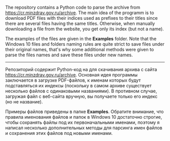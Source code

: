 The repository contains a Python code to parse the archive from https://cr.minzdrav.gov.ru/archive. The main idea of the programm is to download PDF files with their indices used as prefixes to their titles since there are several files having the same titles. Otherwise, when manually downloading a file from the website, you get only its index (but not a name).

The examples of the files are given in the **Examples** folder. Note that the Windows 10 files and folders naming rules are quite strict to save files under their original names, that's why some additional methods were given to parse the files names and save these files under new names.

---

Репозиторий содержит Python-код на для скачивания архива с сайта https://cr.minzdrav.gov.ru/archive. Основная идея программы заключается в загрузке PDF-файлов, к именам которых будут подставляться их индексы (поскольку в самом архиве существует несколько файлов с одинаковыми названиями). В противном случае, загружая файл с веб-сайта вручную, вы получаете только его индекс (но не название).

Примеры файлов приведены в папке **Examples**. Обратите внимание, что правила именования файлов и папок в Windows 10 достаточно строгие, чтобы сохранять файлы под их первоначальными именами, поэтому я написал несколько дополнительных методы для парсинга имен файлов и сохранения этих файлов под новыми именами.
